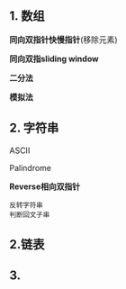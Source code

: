 ## 1. 数组
**同向双指针快慢指针**(移除元素)

**同向双指sliding window**

**二分法**

**模拟法**


## 2. 字符串
ASCII

Palindrome

**Reverse相向双指针**
```
反转字符串
判断回文子串
```
## 2.链表


## 3. 

